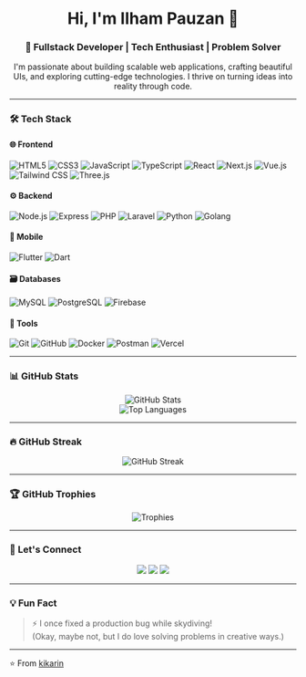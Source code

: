 <h1 align="center">Hi, I'm Ilham Pauzan 👋</h1>
<h3 align="center">🚀 Fullstack Developer | Tech Enthusiast | Problem Solver</h3>

<p align="center">
  I'm passionate about building scalable web applications, crafting beautiful UIs, and exploring cutting-edge technologies. 
  I thrive on turning ideas into reality through code.
</p>

---

### 🛠️ Tech Stack

#### 🌐 Frontend
![HTML5](https://img.shields.io/badge/-HTML5-E34F26?style=flat&logo=html5&logoColor=white)
![CSS3](https://img.shields.io/badge/-CSS3-1572B6?style=flat&logo=css3&logoColor=white)
![JavaScript](https://img.shields.io/badge/-JavaScript-F7DF1E?style=flat&logo=javascript&logoColor=black)
![TypeScript](https://img.shields.io/badge/-TypeScript-3178C6?style=flat&logo=typescript&logoColor=white)
![React](https://img.shields.io/badge/-React-61DAFB?style=flat&logo=react&logoColor=black)
![Next.js](https://img.shields.io/badge/-Next.js-000000?style=flat&logo=next.js)
![Vue.js](https://img.shields.io/badge/-Vue.js-4FC08D?style=flat&logo=vue.js&logoColor=white)
![Tailwind CSS](https://img.shields.io/badge/-Tailwind-06B6D4?style=flat&logo=tailwindcss)
![Three.js](https://img.shields.io/badge/-Three.js-000000?style=flat&logo=three.js)

#### ⚙️ Backend
![Node.js](https://img.shields.io/badge/-Node.js-339933?style=flat&logo=node.js&logoColor=white)
![Express](https://img.shields.io/badge/-Express-000000?style=flat&logo=express&logoColor=white)
![PHP](https://img.shields.io/badge/-PHP-777BB4?style=flat&logo=php&logoColor=white)
![Laravel](https://img.shields.io/badge/-Laravel-FF2D20?style=flat&logo=laravel&logoColor=white)
![Python](https://img.shields.io/badge/-Python-3776AB?style=flat&logo=python&logoColor=white)
![Golang](https://img.shields.io/badge/-Go-00ADD8?style=flat&logo=go&logoColor=white)

#### 📱 Mobile
![Flutter](https://img.shields.io/badge/-Flutter-02569B?style=flat&logo=flutter&logoColor=white)
![Dart](https://img.shields.io/badge/-Dart-0175C2?style=flat&logo=dart&logoColor=white)

#### 🗃️ Databases
![MySQL](https://img.shields.io/badge/-MySQL-4479A1?style=flat&logo=mysql&logoColor=white)
![PostgreSQL](https://img.shields.io/badge/-PostgreSQL-4169E1?style=flat&logo=postgresql&logoColor=white)
![Firebase](https://img.shields.io/badge/-Firebase-FFCA28?style=flat&logo=firebase&logoColor=black)

#### 🧰 Tools
![Git](https://img.shields.io/badge/-Git-F05032?style=flat&logo=git&logoColor=white)
![GitHub](https://img.shields.io/badge/-GitHub-181717?style=flat&logo=github)
![Docker](https://img.shields.io/badge/-Docker-2496ED?style=flat&logo=docker&logoColor=white)
![Postman](https://img.shields.io/badge/-Postman-FF6C37?style=flat&logo=postman&logoColor=white)
![Vercel](https://img.shields.io/badge/-Vercel-000000?style=flat&logo=vercel)

---

### 📊 GitHub Stats

<p align="center">
  <img src="https://github-readme-stats.vercel.app/api?username=kikarin&show_icons=true&theme=radical" alt="GitHub Stats" />
  <br/>
  <img src="https://github-readme-stats.vercel.app/api/top-langs/?username=kikarin&layout=compact&theme=radical" alt="Top Languages" />
</p>

---

### 🔥 GitHub Streak

<p align="center">
  <img src="https://streak-stats.demolab.com?user=kikarin&theme=aura-dark" alt="GitHub Streak" />
</p>

---

### 🏆 GitHub Trophies

<p align="center">
  <img src="https://github-profile-trophy.vercel.app/?username=kikarin&theme=radical&no-bg=true&no-frame=true&margin-w=15" alt="Trophies" />
</p>

---

### 🤝 Let's Connect

<p align="center">
  <a href="mailto:ilham.pauzan@gmail.com"><img src="https://img.shields.io/badge/-Email-EA4335?style=flat&logo=gmail&logoColor=white" /></a>
  <a href="https://linkedin.com/in/ilham-pauzan"><img src="https://img.shields.io/badge/-LinkedIn-0077B5?style=flat&logo=linkedin&logoColor=white" /></a>
  <a href="https://porto-zan.vercel.app/"><img src="https://img.shields.io/badge/-Portfolio-000?style=flat&logo=vercel&logoColor=white" /></a>
</p>

---

### 💡 Fun Fact

> ⚡ I once fixed a production bug while skydiving!  
> (Okay, maybe not, but I do love solving problems in creative ways.)

---

⭐️ From [kikarin](https://github.com/kikarin)
